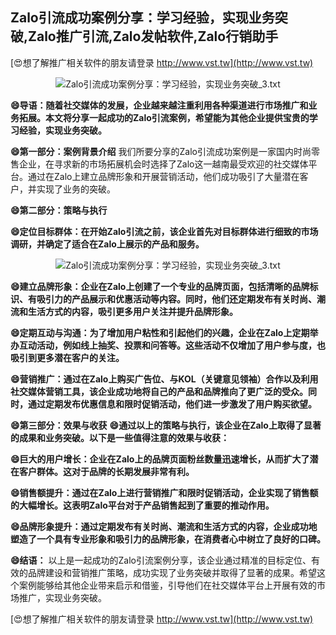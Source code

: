 ## **Zalo引流成功案例分享：学习经验，实现业务突破,Zalo推广引流,Zalo发帖软件,Zalo行销助手**

[😍想了解推广相关软件的朋友请登录 http://www.vst.tw](http://www.vst.tw)

 <center><img src="https://vst.tw/MP4/tuiguang/png/1.png" alt="Zalo引流成功案例分享：学习经验，实现业务突破_3.txt"></center>

**😄导语：随着社交媒体的发展，企业越来越注重利用各种渠道进行市场推广和业务拓展。本文将分享一起成功的Zalo引流案例，希望能为其他企业提供宝贵的学习经验，实现业务突破。**

**😄第一部分：案例背景介绍**
我们所要分享的Zalo引流成功案例是一家国内时尚零售企业，在寻求新的市场拓展机会时选择了Zalo这一越南最受欢迎的社交媒体平台。通过在Zalo上建立品牌形象和开展营销活动，他们成功吸引了大量潜在客户，并实现了业务的突破。

**😄第二部分：策略与执行**

**😄定位目标群体：在开始Zalo引流之前，该企业首先对目标群体进行细致的市场调研，并确定了适合在Zalo上展示的产品和服务。**

 <center><img src="https://vst.tw/MP4/tuiguang/png/6.png" alt="Zalo引流成功案例分享：学习经验，实现业务突破_3.txt"></center>

**😄建立品牌形象：企业在Zalo上创建了一个专业的品牌页面，包括清晰的品牌标识、有吸引力的产品展示和优惠活动等内容。同时，他们还定期发布有关时尚、潮流和生活方式的内容，吸引更多用户关注并提升品牌形象。**

**😄定期互动与沟通：为了增加用户粘性和引起他们的兴趣，企业在Zalo上定期举办互动活动，例如线上抽奖、投票和问答等。这些活动不仅增加了用户参与度，也吸引到更多潜在客户的关注。**

**😄营销推广：通过在Zalo上购买广告位、与KOL（关键意见领袖）合作以及利用社交媒体营销工具，该企业成功地将自己的产品和品牌推向了更广泛的受众。同时，通过定期发布优惠信息和限时促销活动，他们进一步激发了用户购买欲望。**

**😄第三部分：效果与收获**
**😄通过以上的策略与执行，该企业在Zalo上取得了显著的成果和业务突破。以下是一些值得注意的效果与收获：**

**😄巨大的用户增长：企业在Zalo上的品牌页面粉丝数量迅速增长，从而扩大了潜在客户群体。这对于品牌的长期发展非常有利。**

**😄销售额提升：通过在Zalo上进行营销推广和限时促销活动，企业实现了销售额的大幅增长。这表明Zalo平台对于产品销售起到了重要的推动作用。**

**😄品牌形象提升：通过定期发布有关时尚、潮流和生活方式的内容，企业成功地塑造了一个具有专业形象和吸引力的品牌形象，在消费者心中树立了良好的口碑。**

**😄结语：**
以上是一起成功的Zalo引流案例分享，该企业通过精准的目标定位、有效的品牌建设和营销推广策略，成功实现了业务突破并取得了显著的成果。希望这个案例能够给其他企业带来启示和借鉴，引导他们在社交媒体平台上开展有效的市场推广，实现业务突破。

[😍想了解推广相关软件的朋友请登录 http://www.vst.tw](http://www.vst.tw)



